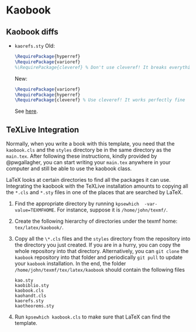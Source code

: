 # Kaobook
## Kaobook diffs
- `kaorefs.sty`
   Old:
   ```latex
   \RequirePackage{hyperref}
   \RequirePackage{varioref}
   %\RequirePackage{cleveref} % Don't use cleveref! It breaks everything
   ```
   New:
   ```latex
   \RequirePackage{varioref}
   \RequirePackage{hyperref}
   \RequirePackage{cleveref} % Use cleveref! It works perfectly fine
   ```
   See [here](https://tex.stackexchange.com/questions/83037/difference-between-ref-varioref-and-cleveref-decision-for-a-thesis).

## TeXLive Integration

Normally, when you write a book with this template, you need that the
`kaobook.cls` and the `styles` directory be in the same directory as the
`main.tex`. After following these instructions, kindly provided by
@pwgallagher, you can start writing your `main.tex` anywhere in your
computer and still be able to use the kaobook class.

LaTeX looks at certain directories to find all the packages it can use.
Integrating the kaobook with the TeXLive installation amounts to
copying all the `*.cls` and `*.sty` files in one of the places that are
searched by LaTeX.

1. Find the appropriate directory by running `kpsewhich 
   -var-value=TEXMFHOME`. For instance, suppose it is
   `/home/john/texmf/`.

1. Create the following hierarchy of directories under the texmf home:
   `tex/latex/kaobook/`.

1. Copy all the `\*.cls` files and the `styles` directory from the
   repository into the directory you just created. If you are in a
   hurry, you can copy the whole repository into that directory.
   Alternatively, you can `git clone` the `kaobook` repository into that folder
   and periodically `git pull` to update your `kaobook` installation.
   In the end, the folder `/home/john/texmf/tex/latex/kaobook` should contain the
   following files
   ```
   kao.sty
   kaobiblio.sty
   kaobook.cls
   kaohandt.cls
   kaorefs.sty
   kaotheorems.sty
   ```

1. Run `kpsewhich kaobook.cls` to make sure that LaTeX can find the
   template.
